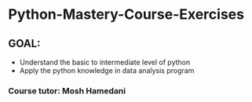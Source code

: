 # Python-Mastery-Course-Exercises

## GOAL: 
- Understand the basic to intermediate level of python
- Apply the python knowledge in data analysis program


### Course tutor: Mosh Hamedani
